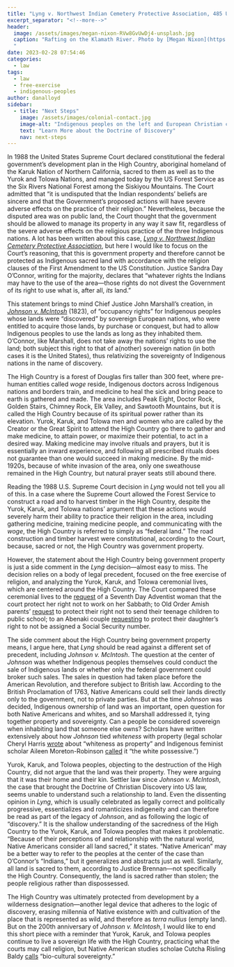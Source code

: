 ```yaml
---
title: "Lyng v. Northwest Indian Cemetery Protective Association, 485 U.S. 439"
excerpt_separator: "<!--more-->"
header:
  image: /assets/images/megan-nixon-RVw8GvUwDj4-unsplash.jpg
  caption: "Rafting on the Klamath River. Photo by [Megan Nixon](https://unsplash.com/@megnixon?utm_source=unsplash&utm_medium=referral&utm_content=creditCopyText) on [Unsplash](https://unsplash.com/photos/RVw8GvUwDj4?utm_source=unsplash&utm_medium=referral&utm_content=creditCopyText)
  "
date: 2023-02-28 07:54:46
categories:
  - law
tags:
  - law
  - free-exercise
  - indigenous-peoples
author: danalloyd
sidebar:
  - title: "Next Steps"
    image: /assets/images/colonial-contact.jpg
    image-alt: "Indigenous peoples on the left and European Christian colonizers on the right planting a cross. In the middle is Mother Earth."
    text: "Learn More about the Doctrine of Discovery"
    nav: next-steps 
---
```


In 1988 the United States Supreme Court declared constitutional the federal government’s development plan in the High Country, aboriginal homeland of the Karuk Nation of Northern California, sacred to them as well as to the Yurok and Tolowa Nations, and managed today by the US Forest Service as the Six Rivers National Forest among the Siskiyou Mountains. The Court admitted that “it is undisputed that the Indian respondents’ beliefs are sincere and that the Government’s proposed actions will have severe adverse effects on the practice of their religion.” Nevertheless, because the disputed area was on public land, the Court thought that the government should be allowed to manage its property in any way it saw fit, regardless of the severe adverse effects on the religious practice of the three Indigenous nations. A lot has been written about this case, [_Lyng v. Northwest Indian Cemetery Protective Association_](https://www.oyez.org/cases/1987/86-1013), but here I would like to focus on the Court’s reasoning, that this is government property and therefore cannot be protected as Indigenous sacred land with accordance with the religion clauses of the First Amendment to the US Constitution. Justice Sandra Day O’Connor, writing for the majority, declares that “whatever rights the Indians may have to the use of the area&mdash;those rights do not divest the Government of its right to use what is, after all, _its_ land.”
<!--more-->

This statement brings to mind Chief Justice John Marshall’s creation, in [_Johnson v. McIntosh_](/johnson-v-mcintosh/) (1823), of “occupancy rights” for Indigenous peoples whose lands were “discovered” by sovereign European nations, who were entitled to acquire those lands, by purchase or conquest, but had to allow Indigenous peoples to use the lands as long as they inhabited them. O’Connor, like Marshall, does not take away the nations’ rights to use the land; both subject this right to that of a(nother) sovereign nation (in both cases it is the United States), thus relativizing the sovereignty of Indigenous nations in the name of discovery.

The High Country is a forest of Douglas firs taller than 300 feet, where pre-human entities called _woge_ reside, Indigenous doctors across Indigenous nations and borders train, and medicine to heal the sick and bring peace to earth is gathered and made. The area includes Peak Eight, Doctor Rock, Golden Stairs, Chimney Rock, Elk Valley, and Sawtooth Mountains, but it is called the High Country because of its spiritual power rather than its elevation. Yurok, Karuk, and Tolowa men and women who are called by the Creator or the Great Spirit to attend the High Country go there to gather and make medicine, to attain power, or maximize their potential, to act in a desired way. Making medicine may involve rituals and prayers, but it is essentially an inward experience, and following all prescribed rituals does not guarantee than one would succeed in making medicine. By the mid-1920s, because of white invasion of the area, only one sweathouse remained in the High Country, but natural prayer seats still abound there.

Reading the 1988 U.S. Supreme Court decision in _Lyng_ would not tell you all of this. In a case where the Supreme Court allowed the Forest Service to construct a road and to harvest timber in the High Country, despite the Yurok, Karuk, and Tolowa nations’ argument that these actions would severely harm their ability to practice their religion in the area, including gathering medicine, training medicine people, and communicating with the _woge_, the High Country is referred to simply as “federal land.” The road construction and timber harvest were constitutional, according to the Court, because, sacred or not, the High Country was government property.

However, the statement about the High Country being government property is just a side comment in the _Lyng_ decision—almost easy to miss. The decision relies on a body of legal precedent, focused on the free exercise of religion, and analyzing the Yurok, Karuk, and Tolowa ceremonial lives, which are centered around the High Country. The Court compared these ceremonial lives to the [request](https://www.oyez.org/cases/1962/526) of a Seventh Day Adventist woman that the court protect her right not to work on her Sabbath; to Old Order Amish parents’ [request](https://www.oyez.org/cases/1971/70-110) to protect their right not to send their teenage children to public school; to an Abenaki couple [requesting](https://www.oyez.org/cases/1985/84-780) to protect their daughter’s right to not be assigned a Social Security number.

The side comment about the High Country being government property means, I argue here, that _Lyng_ should be read against a different set of precedent, including _Johnson v. McIntosh_. The question at the center of _Johnson_ was whether Indigenous peoples themselves could conduct the sale of Indigenous lands or whether only the federal government could broker such sales. The sales in question had taken place before the American Revolution, and therefore subject to British law. According to the British Proclamation of 1763, Native Americans could sell their lands directly only to the government, not to private parties. But at the time _Johnson_ was decided, Indigenous ownership of land was an important, open question for both Native Americans and whites, and so Marshall addressed it, tying together property and sovereignty. Can a people be considered sovereign when inhabiting land that someone else owns? Scholars have written extensively about how _Johnson_ tied _whiteness_ with property (legal scholar Cheryl Harris [wrote](https://harvardlawreview.org/1993/06/whiteness-as-property/) about “whiteness as property” and Indigenous feminist scholar Aileen Moreton-Robinson [called](https://www.upress.umn.edu/book-division/books/the-white-possessive) it “the white possessive.”)

Yurok, Karuk, and Tolowa peoples, objecting to the destruction of the High Country, did not argue that the land was their property. They were arguing that it was their home and their kin. Settler law since _Johnson v. McIntosh_, the case that brought the Doctrine of Christian Discovery into US law, seems unable to understand such a relationship to land. Even the dissenting opinion in _Lyng_, which is usually celebrated as legally correct and politically progressive, essentializes and romanticizes indigeneity and can therefore be read as part of the legacy of _Johnson_, and as following the logic of “discovery.” It is the shallow understanding of the sacredness of the High Country to the Yurok, Karuk, and Tolowa peoples that makes it problematic. “Because of their perceptions of and relationship with the natural world, Native Americans consider all land sacred,” it states. “Native American” may be a better way to refer to the peoples at the center of the case than O’Connor’s “Indians,” but it generalizes and abstracts just as well. Similarly, all land is sacred to them, according to Justice Brennan—not specifically the High Country. Consequently, the land is sacred rather than stolen; the people religious rather than dispossessed.

The High Country was ultimately protected from development by a wilderness designation—another legal device that adheres to the logic of discovery, erasing millennia of Native existence with and cultivation of the place that is represented as wild, and therefore as _terra nullius_ (empty land). But on the 200th anniversary of _Johnson v. McIntosh_, I would like to end this short piece with a reminder that Yurok, Karuk, and Tolowa peoples continue to live a sovereign life with the High Country, practicing what the courts may call religion, but Native American studies scholae Cutcha Risling Baldy [calls](https://ecologicalprocesses.springeropen.com/articles/10.1186/2192-1709-2-17) “bio-cultural sovereignty.”